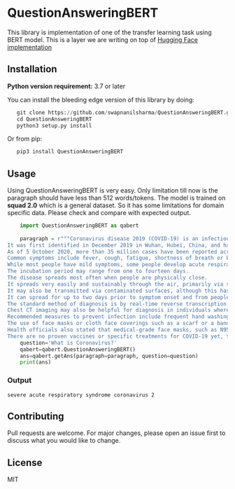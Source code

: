 # QuestionAnsweringBERT

This library is implementation of one of the transfer learning task using BERT model.
This is a layer we are writing on top of [Hugging Face implementation](https://huggingface.co/transformers/model_doc/bert.html#tfbertforquestionanswering)

## Installation
**Python version requirement:** 3.7 or later

You can install the bleeding edge version of this library by doing:
```python
   git clone https://github.com/swapnanilsharma/QuestionAnsweringBERT.git
   cd QuestionAnsweringBERT
   python3 setup.py install
```

Or from pip:
```python
   pip3 install QuestionAnsweringBERT
```

## Usage
Using QuestionAnsweringBERT is very easy. 
Only limitation till now is the paragraph should have less than 512 words/tokens. The model is trained on **squad 2.0** which is a general dataset. So it has some limitations for domain specific data. Please check and compare with expected output.

```python
    import QuestionAnsweringBERT as qabert
    
    paragraph = r"""Coronavirus disease 2019 (COVID-19) is an infectious disease caused by severe acute respiratory syndrome coronavirus 2 (SARS-CoV-2).
It was first identified in December 2019 in Wuhan, Hubei, China, and has resulted in an ongoing pandemic. 
As of 5 October 2020, more than 35 million cases have been reported across 188 countries and territories with more than 1.03 million deaths; more than 24.4 million people have recovered.
Common symptoms include fever, cough, fatigue, shortness of breath or breathing difficulties, and loss of smell and taste.
While most people have mild symptoms, some people develop acute respiratory distress syndrome (ARDS) possibly precipitated by cytokine storm, multi-organ failure, septic shock, and blood clots. 
The incubation period may range from one to fourteen days.
The disease spreads most often when people are physically close.
It spreads very easily and sustainably through the air, primarily via small droplets and sometimes in aerosols, as an infected person breathes, coughs, sneezes, talks, or sings.
It may also be transmitted via contaminated surfaces, although this has not been conclusively demonstrated.
It can spread for up to two days prior to symptom onset and from people who are asymptomatic.
The standard method of diagnosis is by real-time reverse transcription polymerase chain reaction (rRT-PCR) from a nasopharyngeal swab. 
Chest CT imaging may also be helpful for diagnosis in individuals where there is a high suspicion of infection based on symptoms and risk factors, however guidelines do not recommend using it for routine screening.
Recommended measures to prevent infection include frequent hand washing, social distancing, quarantine, covering coughs and sneezes, and keeping unwashed hands away from the face.
The use of face masks or cloth face coverings such as a scarf or a bandana has been recommended by health officials in public settings to minimise the risk of transmissions, with some authorities requiring their use in certain settings, such as on public transport and in shops. 
Health officials also stated that medical-grade face masks, such as N95 masks, should be used only by healthcare workers, first responders, and those who directly care for infected individuals.
There are no proven vaccines or specific treatments for COVID-19 yet, though several are in development."""
    question='What is Coronavirus?'
    qabert=qabert.QuestionAnsweringBERT()
    ans=qabert.getAns(paragraph=paragraph, question=question)
    print(ans)
```    

### Output
```
severe acute respiratory syndrome coronavirus 2
```

## Contributing
Pull requests are welcome. For major changes, please open an issue first to discuss what you would like to change.

## License
MIT
